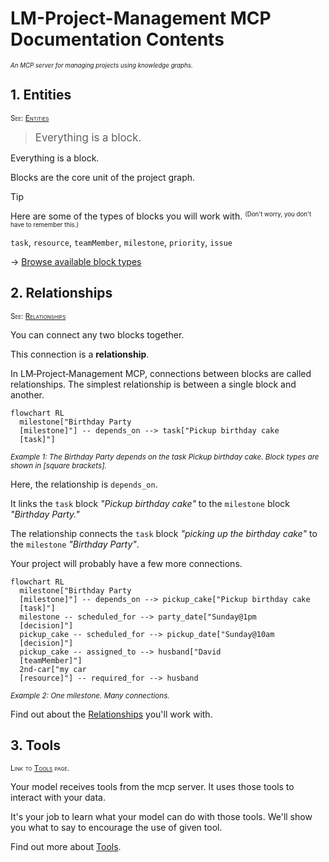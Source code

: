 <!-- SPDX-License-Identifier: MIT -->
<!-- SPDX-FileCopyrightText: 2025 The DeadBranches contributors <https://github.com/DeadBranches> -->
# LM-Project-Management MCP Documentation Contents
<small><i class="sm">An MCP server for managing projects using knowledge graphs.</i></small>
<style>
.sc {
  font-variant-caps: small-caps;
}
.sup {
  vertical-align: super;
}
.sm {
  font-size: smaller;
}
</style>

## 1. Entities
<small class="sc sup">See: [Entities](docs/entities.md)</small>

> <big>Everything is a block.</big>

Everything is a block.

Blocks are the core unit of the project graph. 

> [!TIP]
> Here are some of the types of blocks you will work with. <small><sup>(Don't worry, you don't have to remember this.)</sup></small>
> 
> `task`, `resource`, `teamMember`, `milestone`, `priority`, `issue`

→ [Browse available block types](docs/entities.md)


## 2. Relationships
<small class="sc sup">See: [Relationships](docs/relationships.md)</small>

You can connect any two blocks together.

This connection is a **relationship**. 

In LM‑Project‑Management MCP, connections between blocks are called relationships. The simplest relationship is between a single block and another.

```mermaid
flowchart RL
  milestone["Birthday Party
  [milestone]"] -- depends_on --> task["Pickup birthday cake
  [task]"]
```
<small>*Example 1: The Birthday Party depends on the task Pickup birthday cake. Block types are shown in [square brackets].*</small>

Here, the relationship is `depends_on`.

It links the `task` block *"Pickup birthday cake"* to the `milestone` block *"Birthday Party."*

The relationship connects the `task` block *"picking up the birthday cake"* to the `milestone` *"Birthday Party"*.

Your project will probably have a few more connections.

```mermaid
flowchart RL
  milestone["Birthday Party
  [milestone]"] -- depends_on --> pickup_cake["Pickup birthday cake
  [task]"]
  milestone -- scheduled_for --> party_date["Sunday@1pm
  [decision]"]
  pickup_cake -- scheduled_for --> pickup_date["Sunday@10am
  [decision]"]
  pickup_cake -- assigned_to --> husband["David
  [teamMember]"]
  2nd-car["my car
  [resource]"] -- required_for --> husband
```
<small>*Example 2: One milestone. Many connections.*</small>

Find out about the [Relationships](relationships.md) you'll work with.

## 3. Tools
<small class="sc sup">Link to [Tools](docs/tools.md) page.</small>

Your model receives tools from the mcp server. It uses those tools to interact with your data.

It's your job to learn what your model can do with those tools. We'll show you what to say to encourage the use of given tool.

Find out more about [Tools](tools.md).
